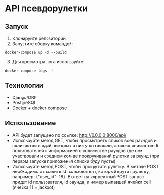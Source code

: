 # API псевдорулетки

## Запуск
1. Клонируйте репозиторий
2. Запустите сборку командой: 
```shell
docker-compose up -d --build
```
3. Для просмотра лога используйте:
```shell
docker-compose logs -f
```
## Технологии
* Django/DRF
* PostgreSQL
* Docker + docker-compose


## Использование
* API будет запущено по ссылке: http://0.0.0.0:8000/api/
* Используйте метод GET, чтобы просмотреть список всех раундов
и количество людей, которые в них участвовали,
а также список топ 5 пользователей и информацией о 
количестве раундов где они участвовали и среднем кол-ве
прокручиваний рулетки за раунд (при первом запуске приложения списки буду пусты)
* Используйте метод POST, чтобы прокрутить рулетку. 
В методе POST необходимо отправить  id пользователя, который
крутит рулетку, например:
{"user_id": 18}. В ответ на корректный POST запрос придет id пользователя, id раунда, 
и номер выпавшей ячейки  cell (ячейка 11 = jackpot)
